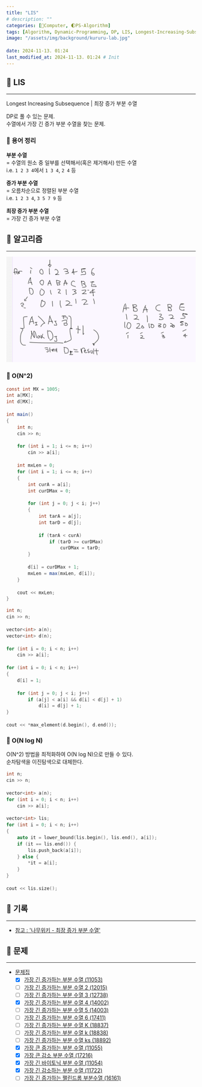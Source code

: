 ```yaml
---
title: "LIS"
# description: ""
categories: [💫Computer, 🌓PS-Algorithm]
tags: [Algorithm, Dynamic-Programming, DP, LIS, Longest-Increasing-Subsequence]
image: "/assets/img/background/kururu-lab.jpg"

date: 2024-11-13. 01:24
last_modified_at: 2024-11-13. 01:24 # Init
---
```


## 💫 LIS

---

Longest Increasing Subsequence | 최장 증가 부분 수열  

DP로 풀 수 있는 문제.  
수열에서 가장 긴 증가 부분 수열을 찾는 문제.  

### 🫧 용어 정리

**부분 수열**  
= 수열의 원소 중 일부를 선택해서(혹은 제거해서) 만든 수열  
i.e. `1 2 3 4`에서 `1 3 4`, `2 4` 등  

**증가 부분 수열**  
= 오름차순으로 정렬된 부분 수열  
i.e. `1 2 3 4`, `3 5 7 9` 등  

**최장 증가 부분 수열**  
= 가장 긴 증가 부분 수열  

## 💫 알고리즘

---

![LIS](/assets/img/post/2024/241113_223106.png)

### 🫧 O(N^2)

```cs
const int MX = 1005;
int a[MX];
int d[MX];

int main()
{
	int n;
	cin >> n;

	for (int i = 1; i <= n; i++)
		cin >> a[i];

	int mxLen = 0;
	for (int i = 1; i <= n; i++)
	{
		int curA = a[i];
		int curDMax = 0;

		for (int j = 0; j < i; j++)
		{
			int tarA = a[j];
			int tarD = d[j];

			if (tarA < curA)
				if (tarD >= curDMax)
					curDMax = tarD;
		}

		d[i] = curDMax + 1;
		mxLen = max(mxLen, d[i]);
	}

	cout << mxLen;
}
```

```cpp
int n;
cin >> n;

vector<int> a(n);
vector<int> d(n);

for (int i = 0; i < n; i++)
	cin >> a[i];

for (int i = 0; i < n; i++)
{
	d[i] = 1;
	
	for (int j = 0; j < i; j++)
		if (a[j] < a[i] && d[i] < d[j] + 1)
			d[i] = d[j] + 1;
}

cout << *max_element(d.begin(), d.end());
```

### 🫧 O(N log N)

O(N^2) 방법을 최적화하여 O(N log N)으로 만들 수 있다.  
순차탐색을 이진탐색으로 대체한다.  

```cpp
int n;
cin >> n;

vector<int> a(n);
for (int i = 0; i < n; i++)
	cin >> a[i];

vector<int> lis;
for (int i = 0; i < n; i++)
{
	auto it = lower_bound(lis.begin(), lis.end(), a[i]);
	if (it == lis.end()) {
		lis.push_back(a[i]);
	} else {
		*it = a[i];
	}
}

cout << lis.size();
```

## 💫 기록

---

- [참고 : '나무위키 - 최장 증가 부분 수열'](https://namu.wiki/w/최장%20증가%20부분%20수열)  

## 💫 문제

---

- [문제집](https://www.acmicpc.net/workbook/view/5079)
  - [X] [가장 긴 증가하는 부분 수열 (11053)](https://www.acmicpc.net/problem/11053)
  - [ ] [가장 긴 증가하는 부분 수열 2 (12015)](https://www.acmicpc.net/problem/12015)
  - [ ] [가장 긴 증가하는 부분 수열 3 (12738)](https://www.acmicpc.net/problem/12738)
  - [X] [가장 긴 증가하는 부분 수열 4 (14002)](https://www.acmicpc.net/problem/14002)
  - [ ] [가장 긴 증가하는 부분 수열 5 (14003)](https://www.acmicpc.net/problem/14003)
  - [ ] [가장 긴 증가하는 부분 수열 6 (17411)](https://www.acmicpc.net/problem/17411)
  - [ ] [가장 긴 증가하는 부분 수열 K (18837)](https://www.acmicpc.net/problem/18837)
  - [ ] [가장 긴 증가하는 부분 수열 k (18838)](https://www.acmicpc.net/problem/18838)
  - [ ] [가장 긴 증가하는 부분 수열 ks (18892)](https://www.acmicpc.net/problem/18892)
  - [X] [가장 큰 증가하는 부분 수열 (11055)](https://www.acmicpc.net/problem/11055)
  - [X] [가장 큰 감소 부분 수열 (17216)](https://www.acmicpc.net/problem/17216)
  - [X] [가장 긴 바이토닉 부분 수열 (11054)](https://www.acmicpc.net/problem/11054)
  - [X] [가장 긴 감소하는 부분 수열 (11722)](https://www.acmicpc.net/problem/11722)
  - [ ] [가장 긴 증가하는 팰린드롬 부분수열 (16161)](https://www.acmicpc.net/problem/16161)

